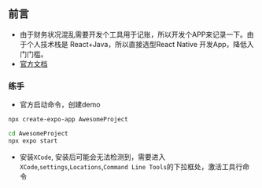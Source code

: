 ## 前言
* 由于财务状况混乱需要开发个工具用于记账，所以开发个APP来记录一下。由于个人技术栈是 React+Java，所以直接选型React Native 开发App，降低入门门槛。
* [官方文档](https://reactnative.dev/docs/environment-setup?guide=quickstart&package-manager=npm)
### 练手
* 官方启动命令，创建demo 
```sh
npx create-expo-app AwesomeProject

cd AwesomeProject
npx expo start
```

* 安装`XCode`, 安装后可能会无法检测到，需要进入`XCode`,`settings`,`Locations`,`Command Line Tools`的下拉框处，激活工具行命令